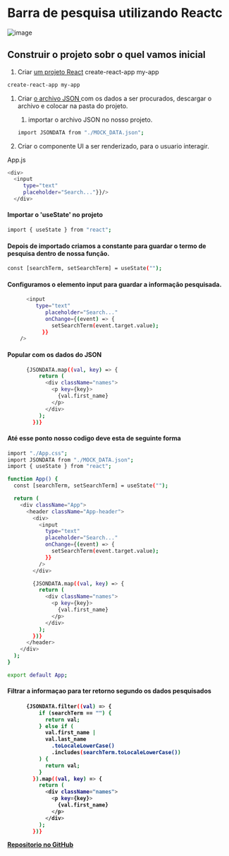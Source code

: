 <h1> Barra de pesquisa utilizando Reactc </h1>

![image](https://user-images.githubusercontent.com/83254726/175394998-f4f3fd83-433e-4c24-93bd-fa92307df859.png)

<h2> Construir o projeto sobr o quel vamos inicial </h2>

1. Criar [um projeto React](https://create-react-app.dev/)
 create-react-app my-app
 ```bash
 create-react-app my-app
```

1. Criar [o archivo JSON ](https://www.mockaroo.com/) com os dados a ser procurados, descargar o archivo e colocar na pasta do projeto.

   1. importar o archivo JSON no nosso projeto.
   
    ```bash
    import JSONDATA from "./MOCK_DATA.json";
    ```

1. Criar o componente UI a ser renderizado, para o usuario interagir.

App.js
 ```bash
 <div>
   <input
      type="text"
      placeholder="Search..."}}/>
   </div>
```

<h4> Importar o 'useState' no projeto </h4>

```bash
import { useState } from "react";
```
<h4> Depois de importado criamos a constante para guardar o termo de pesquisa dentro de nossa função.</h4>

```bash
const [searchTerm, setSearchTerm] = useState("");
```
  
  
  
<h4>Configuramos o elemento input para guardar a informação pesquisada.</h4>
 

```bash
      <input
         type="text"
            placeholder="Search..."
            onChange={(event) => {
              setSearchTerm(event.target.value);
           }}
    />

```
<h4> Popular com os dados do JSON</h4>

```bash
      {JSONDATA.map((val, key) => {
          return (
            <div className="names">
              <p key={key}>
                {val.first_name}
              </p>
            </div>
          );
        })}

```

<h4> Até esse ponto nosso codigo deve esta de seguinte forma </h4>

```bash
import "./App.css";
import JSONDATA from "./MOCK_DATA.json";
import { useState } from "react";

function App() {
  const [searchTerm, setSearchTerm] = useState("");

  return (
    <div className="App">
      <header className="App-header">
        <div>
          <input
            type="text"
            placeholder="Search..."
            onChange={(event) => {
              setSearchTerm(event.target.value);
            }}
          />
        </div>

        {JSONDATA.map((val, key) => {
          return (
            <div className="names">
              <p key={key}>
                {val.first_name}
              </p>
            </div>
          );
        })}
      </header>
    </div>
  );
}

export default App;

```
<h4>Filtrar a informaçao para ter retorno segundo os dados pesquisados<h4>

```bash
      {JSONDATA.filter((val) => {
          if (searchTerm == "") {
            return val;
          } else if (
            val.first_name |
            val.last_name
              .toLocaleLowerCase()
              .includes(searchTerm.toLocaleLowerCase())
          ) {
            return val;
          }
        }).map((val, key) => {
          return (
            <div className="names">
              <p key={key}>
                {val.first_name} 
              </p>
            </div>
          );
        })}

```
  [Repositorio no GitHub](https://github.com/armandoH99/search2)  
